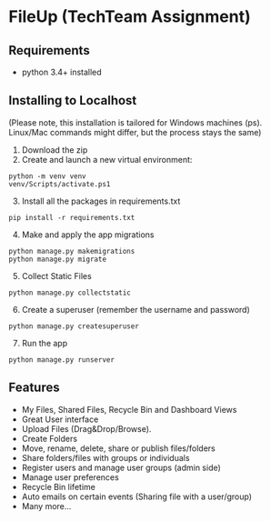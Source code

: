 # FileUp (TechTeam Assignment)
## Requirements
* python 3.4+ installed 

## Installing to Localhost
(Please note, this installation is tailored for Windows machines (ps).  Linux/Mac commands might differ, but the process stays the same)

1. Download the zip
2. Create and launch a new virtual environment: 
```
python -m venv venv  
venv/Scripts/activate.ps1
```
3. Install all the packages in requirements.txt
```
pip install -r requirements.txt
```
4. Make and apply the app migrations
```
python manage.py makemigrations  
python manage.py migrate
```
5. Collect Static Files
```
python manage.py collectstatic
```
6. Create a superuser (remember the username and password)
```
python manage.py createsuperuser
```
7. Run the app
```
python manage.py runserver
```
## Features
* My Files, Shared Files, Recycle Bin and Dashboard Views
* Great User interface
* Upload Files (Drag&Drop/Browse).
* Create Folders
* Move, rename, delete, share or publish files/folders
* Share folders/files with groups or individuals
* Register users and manage user groups (admin side)
* Manage user preferences
* Recycle Bin lifetime
* Auto emails on certain events (Sharing file with a user/group)
* Many more...